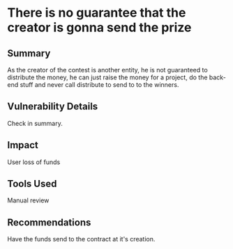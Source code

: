 # There is no guarantee that the creator is gonna send the prize 

## Summary
As the creator of the contest is another entity, he is not guaranteed to distribute the money, he can just raise the money for a project, do the back-end stuff and never call distribute to send to to the winners.

## Vulnerability Details
Check in summary.

## Impact
User loss of funds

## Tools Used
Manual review
## Recommendations
Have the funds send to the contract at it's creation.